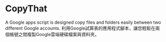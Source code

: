 # CopyThat
A Google apps script is designed copy files and folders easily  between two different Google accounts. 利用Google試算表的應用程式腳本，讓您輕鬆在兩個帳號之間複製Google雲端硬碟檔案與資料夾。
